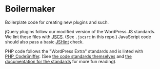 # Boilermaker
Boilerplate code for creating new plugins and such.

jQuery plugins follow our modified version of the WordPress JS standards. We lint these files with [JSCS](http://jscs.info/). (See `.jscsrc` in this repo.) JavaScript code should also pass a basic [JSHint](http://jshint.com/) check.

PHP code follows the "WordPress Extra" standards and is linted with [PHP_CodeSniffer](https://github.com/squizlabs/PHP_CodeSniffer). (See [the code standards themselves](https://github.com/WordPress-Coding-Standards/WordPress-Coding-Standards) and [the documentation for the standards](https://make.wordpress.org/core/handbook/best-practices/coding-standards/php/) for more fun reading).
